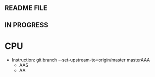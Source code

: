 ## README FILE 

## IN PROGRESS
# CPU
- Instruction:
  git branch --set-upstream-to=origin/master masterAAA
  - AAS
  - AA
